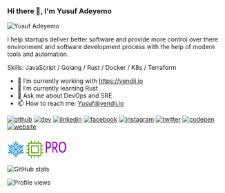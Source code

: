 ### Hi there 👋, I'm Yusuf Adeyemo

![Yusuf Adeyemo](https://user-images.githubusercontent.com/10975011/90856334-9c3cce00-e379-11ea-9461-629f11d958f4.png)

I help startups deliver better software and provide more control over there environment and software development process with the help of modern tools and automation.

Skills: JavaScript / Golang / Rust / Docker / K8s / Terraform

- 🔭 I’m currently working with  https://vendii.io
- 🌱 I’m currently learning Rust 
- 💬 Ask me about DevOps and SRE
- 📫 How to reach me: Yusuf@vendii.io 


[<img src='https://cdn.jsdelivr.net/npm/simple-icons@3.0.1/icons/github.svg' alt='github' height='40'>](https://github.com/Yusadolat)  [<img src='https://cdn.jsdelivr.net/npm/simple-icons@3.0.1/icons/dev-dot-to.svg' alt='dev' height='40'>](https://dev.to/Yusadolat)  [<img src='https://cdn.jsdelivr.net/npm/simple-icons@3.0.1/icons/linkedin.svg' alt='linkedin' height='40'>](https://www.linkedin.com/in/Yusadolat/)  [<img src='https://cdn.jsdelivr.net/npm/simple-icons@3.0.1/icons/facebook.svg' alt='facebook' height='40'>](https://www.facebook.com/Yusadolat)  [<img src='https://cdn.jsdelivr.net/npm/simple-icons@3.0.1/icons/instagram.svg' alt='instagram' height='40'>](https://www.instagram.com/Yusadolat/)  [<img src='https://cdn.jsdelivr.net/npm/simple-icons@3.0.1/icons/twitter.svg' alt='twitter' height='40'>](https://twitter.com/Yusadolat)  [<img src='https://cdn.jsdelivr.net/npm/simple-icons@3.0.1/icons/codepen.svg' alt='codepen' height='40'>](https://codepen.io/Yusadolat)  [<img src='https://cdn.jsdelivr.net/npm/simple-icons@3.0.1/icons/icloud.svg' alt='website' height='40'>](https://yusadolat.netlify.app)  

<a href='https://archiveprogram.github.com/'><img src='https://raw.githubusercontent.com/acervenky/animated-github-badges/master/assets/acbadge.gif' width='40' height='40'></a> <a href='https://docs.github.com/en/developers'><img src='https://raw.githubusercontent.com/acervenky/animated-github-badges/master/assets/devbadge.gif' width='40' height='40'></a> <a href='https://github.com/pricing'><img src='https://raw.githubusercontent.com/acervenky/animated-github-badges/master/assets/pro.gif' width='50' height='50'></a>

![GitHub stats](https://github-readme-stats.vercel.app/api?username=Yusadolat&show_icons=true)  

![Profile views](https://gpvc.arturio.dev/Yusadolat)  
